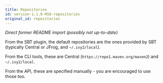```yaml
---
title: Repositories
id: version-1.1.0-M10-repositories
original_id: repositories
---
```


*Direct former README import (possibly not up-to-date)*


From the SBT plugin, the default repositories are the ones provided by SBT (typically Central or JFrog, and `~/.ivy2/local`).

From the CLI tools, these are Central (`https://repo1.maven.org/maven2`) and `~/.ivy2/local`.

From the API, these are specified manually - you are encouraged to use those too.

